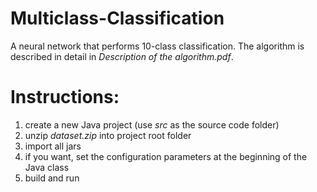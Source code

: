 # Multiclass-Classification
A neural network that performs 10-class classification.
The algorithm is described in detail in *Description of the algorithm.pdf*.

# Instructions:
1. create a new Java project (use *src* as the source code folder)
2. unzip *dataset.zip* into project root folder
3. import all jars
4. if you want, set the configuration parameters at the beginning of the Java class
5. build and run

